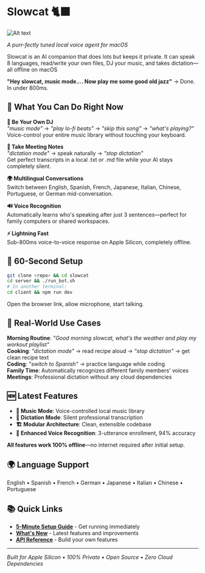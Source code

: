#  Slowcat 🐈‍⬛
![Alt text](assets/slowcat3.svg "slowcat logo")

*A purr-fectly tuned local voice agent for macOS*



Slowcat is an AI companion that does lots but keeps it private. It can speak 8 languages, read/write your own files, DJ your music, and takes dictation—all offline on macOS

**"Hey slowcat, music mode.... Now play me some good old jazz"** → Done. In under 800ms.

## 🎯 What You Can Do Right Now

**🎵 Be Your Own DJ**  
*"music mode"* → *"play lo-fi beats"* → *"skip this song"* → *"what's playing?"*  
Voice-control your entire music library without touching your keyboard.

**📝 Take Meeting Notes**  
*"dictation mode"* → speak naturally → *"stop dictation"*  
Get perfect transcripts in a local .txt or .md file while your AI stays completely silent.

**🌍 Multilingual Conversations**  
Switch between English, Spanish, French, Japanese, Italian, Chinese, Portuguese, or German mid-conversation.

**🔊 Voice Recognition**  
Automatically learns who's speaking after just 3 sentences—perfect for family computers or shared workspaces.

**⚡ Lightning Fast**  
Sub-800ms voice-to-voice response on Apple Silicon, completely offline.

## 🚀 60-Second Setup

```bash
git clone <repo> && cd slowcat
cd server && ./run_bot.sh
# In another terminal:
cd client && npm run dev
```

Open the browser link, allow microphone, start talking.

## 🎤 Real-World Use Cases

**Morning Routine**: *"Good morning slowcat, what's the weather and play my workout playlist"*  
**Cooking**: *"dictation mode"* → read recipe aloud → *"stop dictation"* → get clean recipe text  
**Coding**: *"switch to Spanish"* → practice language while coding  
**Family Time**: Automatically recognizes different family members' voices  
**Meetings**: Professional dictation without any cloud dependencies  

## 🆕 Latest Features

- **🎵 Music Mode**: Voice-controlled local music library
- **📝 Dictation Mode**: Silent professional transcription  
- **🏗️ Modular Architecture**: Clean, extensible codebase
- **🎯 Enhanced Voice Recognition**: 3-utterance enrollment, 94% accuracy

**All features work 100% offline**—no internet required after initial setup.

## 🌍 Language Support
English • Spanish • French • German • Japanese • Italian • Chinese • Portuguese

## 📚 Quick Links
- **[5-Minute Setup Guide](docs/QUICK_START.md)** - Get running immediately
- **[What's New](docs/WHATS_NEW.md)** - Latest features and improvements
- **[API Reference](docs/API_REFERENCE.md)** - Build your own features

---

*Built for Apple Silicon • 100% Private • Open Source • Zero Cloud Dependencies*
